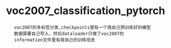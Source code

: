 # voc2007_classification_pytorch
```
   voc2007的多标签分类,checkpoints里有一个我自己预训练好的模型
   数据需要自己导入，然后dataloader只做了voc2007的
   information文件里有我自己的训练信息
```
